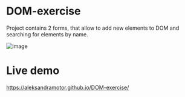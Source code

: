 # DOM-exercise

Project contains 2 forms, that allow to add new elements to DOM and searching for elements by name.

![image](https://github.com/AleksandraMotor/DOM-exercise/assets/80909471/789ae321-9b54-481d-9463-bd764b61fb0c)

# Live demo
https://aleksandramotor.github.io/DOM-exercise/
